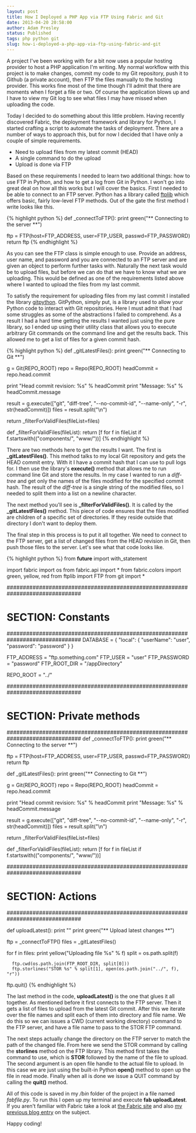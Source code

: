 ```yaml
---
layout: post
title: How I Deployed a PHP App via FTP Using Fabric and Git
date: 2013-04-20 20:58:00
author: Adam Presley
status: Published
tags: php python git
slug: how-i-deployed-a-php-app-via-ftp-using-fabric-and-git
---
```

A project I've been working with for a bit now uses a popular hosting
provider to host a PHP application I'm writing. My normal workflow with
this project is to make changes, commit my code to my Git repository,
push it to Github (a private account), then FTP the files manually to
the hosting provider. This works fine most of the time though I'll admit
that there are moments when I forget a file or two. Of course the
application blows up and I have to view my Git log to see what files I
may have missed when uploading the code.

<!-- excerpt -->

Today I decided to do something about this little problem. Having
recently discovered Fabric, the deployment framework and library for
Python, I started crafting a script to automate the tasks of deployment.
There are a number of ways to approach this, but for now I decided that
I have only a couple of simple requirements.

* Need to upload files from my latest commit (HEAD)
* A single command to do the upload
* Upload is done via FTP

Based on these requirements I needed to learn two additional things: how
to use FTP in Python, and how to get a log from Git in Python. I won't
go into great deal on how all this works but I will cover the basics.
First I needed to be able to connect to an FTP server. Python has a
library called [ftplib](http://docs.python.org/2/library/ftplib.html) which offers basic, fairly low-level FTP
methods. Out of the gate the first method I write looks like this.

{% highlight python %}
def _connectToFTP():
   print green("** Connecting to the server **")

   ftp = FTP(host=FTP_ADDRESS, user=FTP_USER, passwd=FTP_PASSWORD)
   return ftp
{% endhighlight %}

As you can see the FTP class is simple enough to use. Provide an
address, user name, and password and you are connected to an FTP server
and are given an object to perform further tasks with. Naturally the
next task would be to upload files, but before we can do that we have to
know what we are uploading. This would be defined as one of the
requirements listed above where I wanted to upload the files from my
last commit.

To satisfy the requirement for uploading files from my last commit I
installed the library [gitpython](https://github.com/gitpython-developers/GitPython). GitPython, simply put, is a
library used to allow your Python code to interact with Git
repositories. Here I must admit that I had some struggles as some of the
abstractions I failed to comprehend. As a result I had a hard time
getting the results I wanted just using the pure library, so I ended up
using their utility class that allows you to execute arbitrary Git
commands on the command line and get the results back. This allowed me
to get a list of files for a given commit hash.

{% highlight python %}
def _gitLatestFiles():
   print green("** Connecting to Git **")

   g = Git(REPO_ROOT)
   repo = Repo(REPO_ROOT)
   headCommit = repo.head.commit

   print "Head commit revision: %s" % headCommit
   print "Message: %s" % headCommit.message

   result = g.execute(["git", "diff-tree", "--no-commit-id", "--name-only", "-r", str(headCommit)])
   files = result.split("\n")

   return _filterForValidFiles(fileList=files)

def _filterForValidFiles(fileList):
   return [f for f in fileList if f.startswith(("components/", "www/"))]
{% endhighlight %}

There are two methods here to get the results I want. The first is
**_gitLatestFiles()**. This method talks to my local Git repository and
gets the HEAD commit entry. With it I have a commit hash that I can use
to pull logs for. I then use the library's **execute()** method that
allows me to run command line Git and store the results. In my case I
wanted to run a *diff-tree* and get only the names of the files modified
for the specified commit hash. The result of the *diff-tree* is a single
string of the modified files, so I needed to split them into a list on a
newline character.

The next method you'll see is **_filterForValidFiles()**. It is called
by the **_gitLatestFiles()** method. This piece of code ensures that
the files modified are children of a specific set of directories. If
they reside outside that directory I don't want to deploy them.

The final step in this process is to put it all together. We need to
connect to the FTP server, get a list of changed files from the HEAD
revision in Git, then push those files to the server. Let's see what
that code looks like.

{% highlight python %}
from __future__ import with_statement

import fabric
import os
from fabric.api import *
from fabric.colors import green, yellow, red
from ftplib import FTP
from git import *

###############################################################################
# SECTION: Constants
###############################################################################
DATABASE = {
   "local": {
      "userName": "user",
      "password": "password"
   }
}

FTP_ADDRESS = "ftp.something.com"
FTP_USER = "user"
FTP_PASSWORD = "password"
FTP_ROOT_DIR = "/appDirectory"

REPO_ROOT = "../"


###############################################################################
# SECTION: Private methods
###############################################################################
def _connectToFTP():
   print green("** Connecting to the server **")

   ftp = FTP(host=FTP_ADDRESS, user=FTP_USER, passwd=FTP_PASSWORD)
   return ftp

def _gitLatestFiles():
   print green("** Connecting to Git **")

   g = Git(REPO_ROOT)
   repo = Repo(REPO_ROOT)
   headCommit = repo.head.commit

   print "Head commit revision: %s" % headCommit
   print "Message: %s" % headCommit.message

   result = g.execute(["git", "diff-tree", "--no-commit-id", "--name-only", "-r", str(headCommit)])
   files = result.split("\n")

   return _filterForValidFiles(fileList=files)

def _filterForValidFiles(fileList):
   return [f for f in fileList if f.startswith(("components/", "www/"))]


###############################################################################
# SECTION: Actions
###############################################################################

def uploadLatest():
   print ""
   print green("** Upload latest changes **")

   ftp = _connectToFTP()
   files = _gitLatestFiles()

   for f in files:
      print yellow("Uploading file %s" % f)
      split = os.path.split(f)

      ftp.cwd(os.path.join(FTP_ROOT_DIR, split[0]))
      ftp.storlines("STOR %s" % split[1], open(os.path.join("../", f), "r"))

   ftp.quit()
{% endhighlight %}

The last method in the code, **uploadLatest()** is the one that glues it
all together. As mentioned before it first connects to the FTP server.
Then it gets a list of files to upload from the latest Git commit. After
this we iterate over the file names and split each of them into
directory and file name. We do this so we can issues a CWD (current
working directory) command to the FTP server, and have a file name to
pass to the STOR FTP command.

The next steps actually change the directory on the FTP server to match
the path of the changed file. From here we send the STOR command by
calling the **storlines** method on the FTP library. This method first
takes the command to use, which is **STOR** followed by the name of the
file to upload. The second argument is an open file handle to the actual
file to upload. In this case we are just using the built-in Python
**open()** method to open up the file in read mode. Finally when all is
done we issue a QUIT command by calling the **quit()** method.

All of this code is saved in my */bin* folder of the project in a file
named *fabfile.py*. To run this I open up my terminal and execute **fab
uploadLatest**. If you aren't familiar with Fabric take a look at [the
Fabric site](http://docs.fabfile.org/en/1.6/) and also
[my previous blog entry](#post/2012/10/my-first-experience-with-fabric-and-amazon-ec2) on the subject.

Happy coding!
